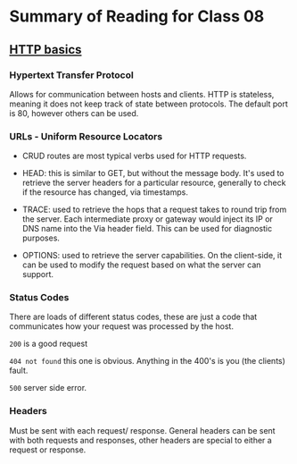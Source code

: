 # Summary of Reading for Class 08

## [HTTP basics](https://code.tutsplus.com/tutorials/http-the-protocol-every-web-developer-must-know-part-1--net-31177)
### Hypertext Transfer Protocol
Allows for communication between hosts and clients. HTTP is stateless, meaning it does not keep track of state between protocols. The default port is 80, however others can be used.

### URLs - Uniform Resource Locators
* CRUD routes are most typical verbs used for HTTP requests.

* HEAD: this is similar to GET, but without the message body. It's used to retrieve the server headers for a particular resource, generally to check if the resource has changed, via timestamps.
* TRACE: used to retrieve the hops that a request takes to round trip from the server. Each intermediate proxy or gateway would inject its IP or DNS name into the Via header field. This can be used for diagnostic purposes.
* OPTIONS: used to retrieve the server capabilities. On the client-side, it can be used to modify the request based on what the server can support.

### Status Codes
There are loads of different status codes, these are just a code that communicates how your request was processed by the host. 

`200` is a good request

`404 not found` this one is obvious. Anything in the 400's is you (the clients) fault.

`500` server side error.

### Headers
Must be sent with each request/ response. General headers can be sent with both requests and responses, other headers are special to either a request or response.